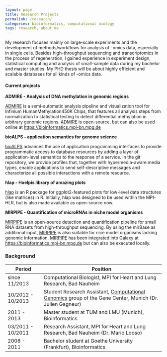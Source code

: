 ```yaml
---
layout: page
title: Research Projects
permalink: /research/
categories: bioinformatics, computational biology
tags: research, about me
---
```


My research focuses mainly on large-scale experiments and the development of methods/workflows for analysis of -omics data, especially in single cells. Besides high-throughput sequencing and transcriptomics in the process of regeneration, I gained experience in experiment design, statistical computing and analysis of small-sample data during my bachelor and master studies. My PHD thesis will be about highly efficient and scalable databases for all kinds of -omics data.

#### Current projects

**ADMIRE - Analysis of DNA methylation in genomic regions**

[ADMIRE](https://github.molgen.mpg.de/loosolab/admire) is a semi-automatic analysis pipeline and visualization tool for Infinium HumanMethylation450K Chips, that features all analysis steps from normalization to statistical testing to detect differential methylation in arbitrary genomic regions. [ADMIRE](https://github.molgen.mpg.de/loosolab/admire) is open-source, but can also be used online at <a href="https://bioinformatics.mpi-bn.mpg.de">https://bioinformatics.mpi-bn.mpg.de</a>

**bioALPS - application semantics for genome science**

[bioALPS](https://github.com/jenzopr/bioalps) advances the use of application programming interfaces to provide programmatic access to database resources by adding a layer of application-level semantics to the response of a service. In the git repository, we provide profiles that, together with hypermedia-aware media types, enable applications to send self-descriptive messages and characterize all possible interactions with a remote resource.

**hlap - Hoelpis library of amazing plots**

[hlap](https://github.com/jenzopr/hlap) is an R package for ggplot2-featured plots for low-level data structures (like matrices) in R. Initially, hlap was designed to be used within the MPI-HLR, but is also made available as open-source now.

**MIRPIPE - Quantification of microRNAs in niche model organisms**

[MIRPIPE](https://github.molgen.mpg.de/loosolab/mirpipe) is an open-source detection and quantification pipeline for small RNA datasets from high-throughput sequencing. By using the mirBase as additional input, [MIRPIPE](https://github.molgen.mpg.de/loosolab/mirpipe) is also suitable for nice model organisms lacking genomic information. [MIRPIPE](https://github.molgen.mpg.de/loosolab/mirpipe) has been integrated into Galaxy at <a href="https://bioinformatics.mpi-bn.mpg.de">https://bioinformatics.mpi-bn.mpg.de</a> but can also be executed locally.

### Background

Period            | Position
----------------- | -------------------------------------------------------------------------------------------------------------------------------------------------
since 11/2013     | Computational Biologist, MPI for Heart and Lung Research, Bad Nauheim
10/2012 - 10/2013 | Student Research Assistant, [Computational Genomics](http://www.gagneur.genzentrum.lmu.de/) group of the Gene Center, Munich (Dr. Julien Gagneur)
2011 - 2013       | Master student at TUM and LMU (Munich), Bioinformatics
03/2011 - 10/2011 | Research Assistant, MPI for Heart and Lung Research, Bad Nauheim (Dr. Mario Looso)
2008 - 2011       | Bachelor student at Goethe University (Frankfurt), Bioinformatics

